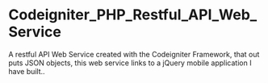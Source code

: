 # Codeigniter_PHP_Restful_API_Web_Service
A restful API Web Service created with the Codeigniter Framework, that out puts JSON objects, this web service links to a jQuery mobile application I have built..
